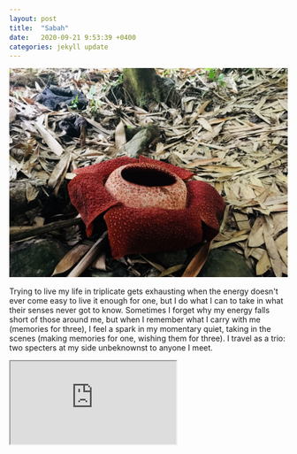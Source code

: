 ```yaml
---
layout: post
title:  "Sabah"
date:   2020-09-21 9:53:39 +0400
categories: jekyll update
---
```

![Foreground of image is a red rafflesia flower on forest floor. Mid and background is covered in dead leaves with the trunk of a tree in the back center](https://github.com/havemaps/havemaps.github.io/blob/master/_site/assets/img/2020-09-21-sabah.jpg?raw=true "Rafflesia in Sabah, Malaysia")

Trying to live my life in triplicate gets exhausting when the energy doesn't ever come easy to live it enough for one, but I do what I can to take in what their senses never got to know. Sometimes I forget why my energy falls short of those around me, but when I remember what I carry with me (memories for three), I feel a spark in my momentary quiet, taking in the scenes (making memories for one, wishing them for three). I travel as a trio: two specters at my side unbeknownst to anyone I meet.

<iframe src="https://github.com/havemaps/havemaps.github.io/blob/master/_site/assets/maps/2020-09-21-sabah.html" title="Sabah"></iframe>
